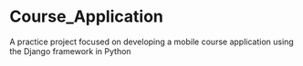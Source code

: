 # Course_Application
A practice project focused on developing a mobile course application using the Django framework in Python

